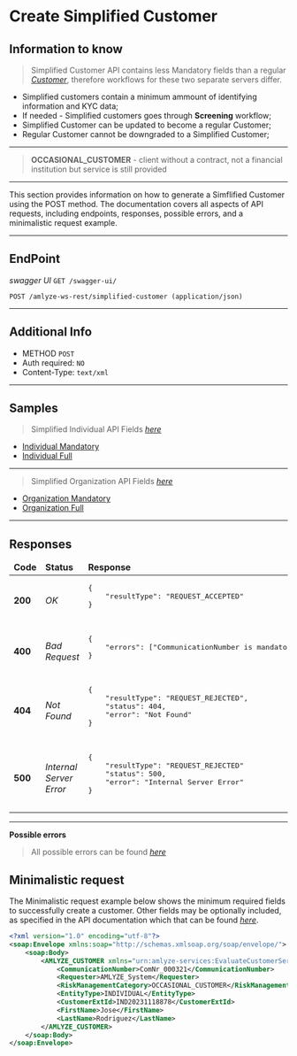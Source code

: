 # Create Simplified Customer


## Information to know

>Simplified Customer API contains less Mandatory fields than a regular [*Customer*](../customer/customer.md),
therefore workflows for these two separate servers differ.

* Simplified customers contain a minimum ammount of identifying information and KYC data;
* If needed - Simplified customers goes through <b>Screening</b> workflow;
* Simplified Customer can be updated to become a regular Customer;
* Regular Customer cannot be downgraded to a Simplified Customer;
  
---
><b>OCCASIONAL_CUSTOMER</b> - client without a contract, not a financial institution but service is still provided 

---
 
 This section provides information on how to generate a Simflified Customer using the POST method. The documentation covers all aspects of API requests, including endpoints, responses, possible errors, and a minimalistic request example.

------------


## EndPoint

*swagger UI* `GET /swagger-ui/`

`POST /amlyze-ws-rest/simplified-customer (application/json)`

---

## Additional Info

* METHOD ` POST ` 
* Auth required: `NO`
* Content-Type: `text/xml`
---

## Samples
>Simplified Individual API Fields [*here*](INDIVIDUAL/INDIVIDUAL_Fields.md) 

* [Individual Mandatory](../simplifiedCustomer/INDIVIDUAL/INDIVIDUAL_Samples/individual_Mandatory.xml) 
* [Individual Full](../simplifiedCustomer/INDIVIDUAL/INDIVIDUAL_Samples/individual_Full.xml)

--- 

>Simplified Organization API Fields [*here*](ORGANIZATION/ORGANIZATION_Fields.md) 

* [Organization Mandatory](../simplifiedCustomer/ORGANIZATION/ORGANIZATION_Samples/organization_Mandatory.xml) 
* [Organization Full](../simplifiedCustomer/ORGANIZATION/ORGANIZATION_Samples/organization_Full.xml)

----------------------

## Responses

<table>
    <thead>
        <tr>
            <td><b>Code</b></td>
            <td><b>Status</b></td>
            <td><b>Response</b></td>
        </tr>
    </thead>
    <tbody>
        <tr>
            <td><b>200</b></td>
            <td><i>OK</i></td>
            <td>
                <pre>
{
    "resultType": "REQUEST_ACCEPTED"
}
                </pre>
            </td>
        </tr>
        <tr>
            <td><b>400</b></td>
            <td><i>Bad Request</i></td>
            <td> 
                <pre>
{
    "errors": ["CommunicationNumber is mandatory"]
}
                </pre>
            </td>
        </tr>
            <tr>
            <td><b>404</b></td>
            <td><i>Not Found</i></td>
            <td> 
                <pre>
{
    "resultType": "REQUEST_REJECTED",
    "status": 404,
    "error": "Not Found"
}
                </pre>
            </td>
        </tr>
        <tr>
            <td><b>500</b></td>
            <td><i>Internal Server Error</i></td>
            <td> 
                <pre>
{
    "resultType": "REQUEST_REJECTED"
    "status": 500,
    "error": "Internal Server Error"
}
                </pre>
            </td>
        </tr>
    </tbody>
</table>

---

**Possible errors**

>All possible errors can be found [*here*](simplCust_possible_errors.md)  


## Minimalistic request

The Minimalistic request example below shows the minimum required fields to successfully create a customer. Other fields may be optionally included, as specified in the API documentation which that can be found [*here*](fields.md).



```xml
<?xml version="1.0" encoding="utf-8"?>
<soap:Envelope xmlns:soap="http://schemas.xmlsoap.org/soap/envelope/">
    <soap:Body>
        <AMLYZE_CUSTOMER xmlns="urn:amlyze-services:EvaluateCustomerService_v2r0">
            <CommunicationNumber>ComNr_000321</CommunicationNumber>
            <Requester>AMLYZE_System</Requester>
            <RiskManagementCategory>OCCASIONAL_CUSTOMER</RiskManagementCategory>
            <EntityType>INDIVIDUAL</EntityType>
            <CustomerExtId>IND20231118878</CustomerExtId>
            <FirstName>Jose</FirstName>
            <LastName>Rodriguez</LastName>
        </AMLYZE_CUSTOMER>
    </soap:Body>
</soap:Envelope>




